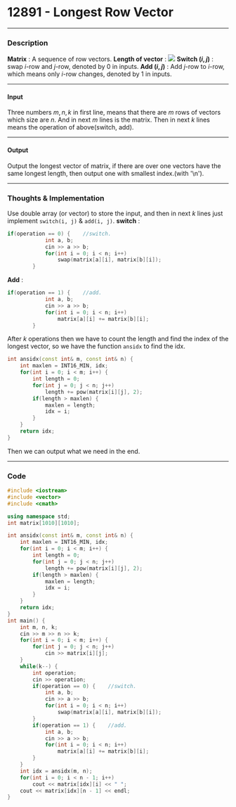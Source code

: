 # 12891 - Longest Row Vector

---


### Description
**Matrix** : A sequence of row vectors.
**Length of vector** : <img src="https://render.githubusercontent.com/render/math?math=|v| = \sqrt{\sum{v_{i}^2}"> 
**Switch $(i, j)$** : swap $i$-row and $j$-row, denoted by $0$ in inputs.
**Add $(i, j)$** : Add $j$-row to $i$-row, which means only $i$-row changes, denoted by $1$ in inputs.

----

#### Input

Three numbers $m, n, k$ in first line, means that there are $m$ rows of vectors which size are $n$.
And in next $m$ lines  is the matrix.
Then in next $k$ lines means the operation of above(switch, add).

----

#### Output

Output the longest vector of matrix, if there are over one vectors have the same longest length, then output one with smallest index.(with '\n').

----

### Thoughts & Implementation

Use double array (or vector) to store the input, and then in next $k$ lines just implement `switch(i, j)` & `add(i, j)`.
**switch** :
```c++
if(operation == 0) {    //switch.
            int a, b;
            cin >> a >> b;
            for(int i = 0; i < n; i++) 
                swap(matrix[a][i], matrix[b][i]);
        }
```
**Add** :
```c++
if(operation == 1) {    //add.
            int a, b;
            cin >> a >> b;
            for(int i = 0; i < n; i++) 
                matrix[a][i] += matrix[b][i];
        }
```
After $k$ operations then we have to count the length and find the index of the longest vector, so we have the function `ansidx` to find the idx.
```c++
int ansidx(const int& m, const int& n) {
    int maxlen = INT16_MIN, idx;
    for(int i = 0; i < m; i++) {
        int length = 0;
        for(int j = 0; j < n; j++)
            length += pow(matrix[i][j], 2);
        if(length > maxlen) {
            maxlen = length;
            idx = i;
        }
    }
    return idx;
}
```
Then we can output what we need in the end.

---

### Code
```c++
#include <iostream>
#include <vector>
#include <cmath>

using namespace std;
int matrix[1010][1010];

int ansidx(const int& m, const int& n) {
    int maxlen = INT16_MIN, idx;
    for(int i = 0; i < m; i++) {
        int length = 0;
        for(int j = 0; j < n; j++)
            length += pow(matrix[i][j], 2);
        if(length > maxlen) {
            maxlen = length;
            idx = i;
        }
    }
    return idx;
}
int main() {
    int m, n, k;
    cin >> m >> n >> k;
    for(int i = 0; i < m; i++) {
        for(int j = 0; j < n; j++) 
            cin >> matrix[i][j];
    }
    while(k--) {
        int operation;
        cin >> operation;
        if(operation == 0) {    //switch.
            int a, b;
            cin >> a >> b;
            for(int i = 0; i < n; i++) 
                swap(matrix[a][i], matrix[b][i]);
        }
        if(operation == 1) {    //add.
            int a, b;
            cin >> a >> b;
            for(int i = 0; i < n; i++) 
                matrix[a][i] += matrix[b][i];
        }
    }
    int idx = ansidx(m, n);
    for(int i = 0; i < n - 1; i++) 
        cout << matrix[idx][i] << " ";
    cout << matrix[idx][n - 1] << endl;
}
```
